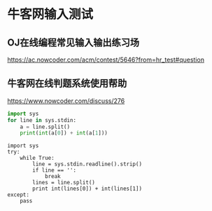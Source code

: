 # 牛客网输入测试

## OJ在线编程常见输入输出练习场
https://ac.nowcoder.com/acm/contest/5646?from=hr_test#question
## 牛客网在线判题系统使用帮助 
https://www.nowcoder.com/discuss/276

```python
import sys 
for line in sys.stdin:
    a = line.split()
    print(int(a[0]) + int(a[1]))
```


```python2
import sys
try:
    while True:
        line = sys.stdin.readline().strip()
        if line == '':
            break
        lines = line.split()
        print int(lines[0]) + int(lines[1])
except:
    pass
```



